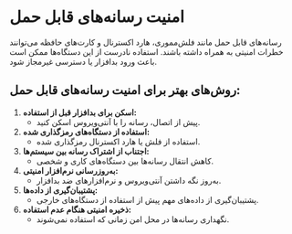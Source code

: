 # امنیت رسانه‌های قابل حمل

رسانه‌های قابل حمل مانند فلش‌مموری، هارد اکسترنال و کارت‌های حافظه می‌توانند خطرات امنیتی به همراه داشته باشند. استفاده نادرست از این دستگاه‌ها ممکن است باعث ورود بدافزار یا دسترسی غیرمجاز شود.

## روش‌های بهتر برای امنیت رسانه‌های قابل حمل:
1. **اسکن برای بدافزار قبل از استفاده:**  
   - پیش از اتصال، رسانه را با آنتی‌ویروس اسکن کنید.
2. **استفاده از دستگاه‌های رمزگذاری شده:**  
   - استفاده از فلش یا هارد اکسترنال رمزگذاری شده.
3. **اجتناب از اشتراک رسانه بین سیستم‌ها:**  
   - کاهش انتقال رسانه‌ها بین دستگاه‌های کاری و شخصی.
4. **به‌روزرسانی نرم‌افزار امنیتی:**  
   - به‌روز نگه داشتن آنتی‌ویروس و نرم‌افزارهای ضد بدافزار.
5. **پشتیبان‌گیری از داده‌ها:**  
   - پشتیبان‌گیری از داده‌های مهم پیش از استفاده از دستگاه‌های خارجی.
6. **ذخیره امنیتی هنگام عدم استفاده:**  
   - نگهداری رسانه‌ها در محل امن زمانی که استفاده نمی‌شوند.

